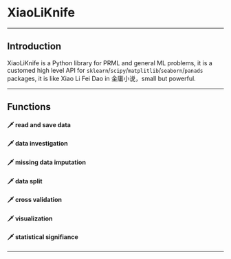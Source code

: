 # XiaoLiKnife
--------------------
## Introduction
XiaoLiKnife is a Python library for PRML and general ML problems, it is a customed high level API for `sklearn`/`scipy`/`matplitlib`/`seaborn`/`panads` packages, 
it is like Xiao Li Fei Dao in 金庸小说，small but powerful. 

--------------------
## Functions
#### &#128481; read and save data
#### &#128481; data investigation
#### &#128481; missing data imputation
#### &#128481; data split
#### &#128481; cross validation
#### &#128481; visualization
#### &#128481; statistical signifiance

--------------------


